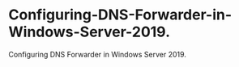 # Configuring-DNS-Forwarder-in-Windows-Server-2019.
Configuring DNS Forwarder in Windows Server 2019.
